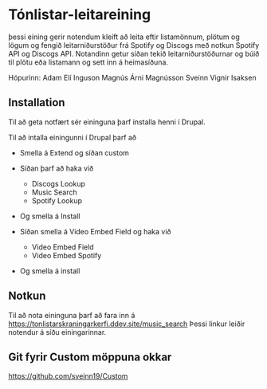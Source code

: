 # Tónlistar-leitareining

þessi eining gerir notendum kleift að leita eftir listamönnum, plötum og lögum og fengið leitarniðurstöður frá Spotify og Discogs með notkun Spotify API og Discogs API. Notandinn getur síðan tekið leitarniðurstöðurnar og búið til plötu eða listamann og sett inn á heimasíðuna.

Hópurinn: 
Adam Elí Inguson
Magnús Árni Magnússon
Sveinn Vignir Isaksen


## Installation

Til að geta notfært sér eininguna þarf installa henni í Drupal.

Til að intalla einingunni í Drupal þarf að

* Smella á Extend og síðan custom
* Síðan þarf að haka við
  - Discogs Lookup 
  - Music Search
  - Spotify Lookup
* Og smella á Install

* Síðan smella á Video Embed Field og haka við
  - Video Embed Field
  - Video Embed Spotify
* Og smella á install


## Notkun

Til að nota eininguna þarf að fara inn á https://tonlistarskraningarkerfi.ddev.site/music_search Þessi linkur leiðir notendur á síðu einingarinnar. 


## Git fyrir Custom möppuna okkar

https://github.com/sveinn19/Custom

